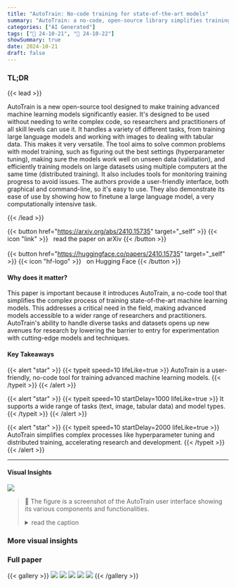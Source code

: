 ```yaml
---
title: "AutoTrain: No-code training for state-of-the-art models"
summary: "AutoTrain: a no-code, open-source library simplifies training state-of-the-art models on custom datasets for various tasks, democratizing access to advanced AI."
categories: ["AI Generated"]
tags: ["🔖 24-10-21", "🤗 24-10-22"]
showSummary: true
date: 2024-10-21
draft: false
---
```


### TL;DR


{{< lead >}}

AutoTrain is a new open-source tool designed to make training advanced machine learning models significantly easier.  It's designed to be used without needing to write complex code, so researchers and practitioners of all skill levels can use it.  It handles a variety of different tasks, from training large language models and working with images to dealing with tabular data. This makes it very versatile.  The tool aims to solve common problems with model training, such as figuring out the best settings (hyperparameter tuning), making sure the models work well on unseen data (validation), and efficiently training models on large datasets using multiple computers at the same time (distributed training). It also includes tools for monitoring training progress to avoid issues.  The authors provide a user-friendly interface, both graphical and command-line, so it's easy to use.  They also demonstrate its ease of use by showing how to finetune a large language model, a very computationally intensive task.

{{< /lead >}}


{{< button href="https://arxiv.org/abs/2410.15735" target="_self" >}}
{{< icon "link" >}} &nbsp; read the paper on arXiv
{{< /button >}}
<br><br>
{{< button href="https://huggingface.co/papers/2410.15735" target="_self" >}}
{{< icon "hf-logo" >}} &nbsp; on Hugging Face
{{< /button >}}

#### Why does it matter?
This paper is important because it introduces AutoTrain, a no-code tool that simplifies the complex process of training state-of-the-art machine learning models.  This addresses a critical need in the field, making advanced models accessible to a wider range of researchers and practitioners.  AutoTrain's ability to handle diverse tasks and datasets opens up new avenues for research by lowering the barrier to entry for experimentation with cutting-edge models and techniques.
#### Key Takeaways

{{< alert "star" >}}
{{< typeit speed=10 lifeLike=true >}} AutoTrain is a user-friendly, no-code tool for training advanced machine learning models. {{< /typeit >}}
{{< /alert >}}

{{< alert "star" >}}
{{< typeit speed=10 startDelay=1000 lifeLike=true >}} It supports a wide range of tasks (text, image, tabular data) and model types. {{< /typeit >}}
{{< /alert >}}

{{< alert "star" >}}
{{< typeit speed=10 startDelay=2000 lifeLike=true >}} AutoTrain simplifies complex processes like hyperparameter tuning and distributed training, accelerating research and development. {{< /typeit >}}
{{< /alert >}}

------
#### Visual Insights



![](figures/figures_2_0.png)

> 🔼 The figure is a screenshot of the AutoTrain user interface showing its various components and functionalities.
> <details>
> <summary>read the caption</summary>
> Figure 1: A screenshot of the AutoTrain User Interface (UI)
> </details>







### More visual insights




### Full paper

{{< gallery >}}
<img src="paper_images/1.png" class="grid-w50 md:grid-w33 xl:grid-w25" />
<img src="paper_images/2.png" class="grid-w50 md:grid-w33 xl:grid-w25" />
<img src="paper_images/3.png" class="grid-w50 md:grid-w33 xl:grid-w25" />
<img src="paper_images/4.png" class="grid-w50 md:grid-w33 xl:grid-w25" />
<img src="paper_images/5.png" class="grid-w50 md:grid-w33 xl:grid-w25" />
{{< /gallery >}}
